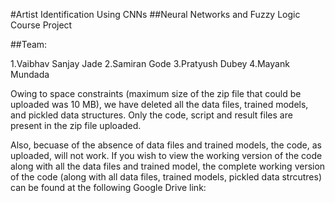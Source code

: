 #Artist Identification Using CNNs
##Neural Networks and Fuzzy Logic Course Project

##Team:

1.Vaibhav Sanjay Jade
2.Samiran Gode
3.Pratyush Dubey
4.Mayank Mundada

Owing to space constraints (maximum size of the zip file that could be uploaded was 10 MB), we have deleted all the data files, trained models, and pickled data structures. Only the code, script and result files are present in the zip file uploaded.

Also, becuase of the absence of data files and trained models, the code, as uploaded, will not work. If you wish to view the working version of the code along with all the data files and trained model, the complete working version of the code (along with all data files, trained models, pickled data strcutres) can be found at the following Google Drive link: 
